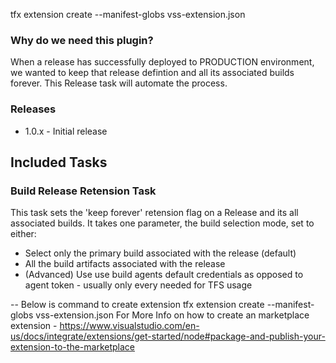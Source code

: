 

tfx extension create --manifest-globs vss-extension.json

### Why do we need this plugin?
When a release has successfully deployed to PRODUCTION environment, we wanted to keep that release defintion and all its associated builds forever. This Release task will automate the process.


### Releases
- 1.0.x - Initial release


## Included Tasks
### Build Release Retension Task
This task sets the 'keep forever' retension flag on a Release and its all associated builds. It takes one parameter, the build selection mode, set to either:

* Select only the primary build associated with the release (default)
* All the build artifacts associated with the release
* (Advanced) Use use build agents default credentials as opposed to agent token - usually only every needed for TFS usage 

-- Below is command to create extension 
tfx extension create --manifest-globs vss-extension.json
For More Info on how to create an marketplace extension - https://www.visualstudio.com/en-us/docs/integrate/extensions/get-started/node#package-and-publish-your-extension-to-the-marketplace
